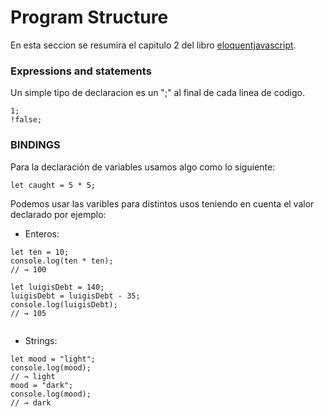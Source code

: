 # Program Structure

En esta seccion se resumira el capitulo 2 del libro [eloquentjavascript](https://eloquentjavascript.net/02_program_structure.html).

### Expressions and statements

Un simple tipo de declaracion es un ";" al final de cada linea de codigo.
```
1;
!false;
```

### BINDINGS

Para la declaración de variables usamos algo como lo siguiente:

```
let caught = 5 * 5;
```
Podemos usar las varibles para distintos usos teniendo en cuenta el valor declarado por ejemplo:

* Enteros: 
```
let ten = 10;
console.log(ten * ten);
// → 100
```

```
let luigisDebt = 140;
luigisDebt = luigisDebt - 35;
console.log(luigisDebt);
// → 105
```

``` 
```
* Strings:

```
let mood = "light";
console.log(mood);
// → light
mood = "dark";
console.log(mood);
// → dark
```


